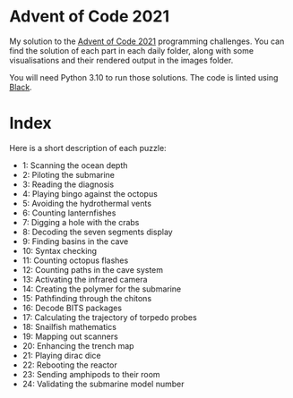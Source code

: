 # Advent of Code 2021

My solution to the [Advent of Code 2021](https://adventofcode.com/2021) programming challenges. You can find the solution of each part in each daily folder, along with some visualisations and their rendered output in the images folder. 

You will need Python 3.10 to run those solutions. The code is linted using [Black](https://github.com/psf/black).

# Index

Here is a short description of each puzzle:
- 1: Scanning the ocean depth
- 2: Piloting the submarine
- 3: Reading the diagnosis
- 4: Playing bingo against the octopus
- 5: Avoiding the hydrothermal vents
- 6: Counting lanternfishes
- 7: Digging a hole with the crabs
- 8: Decoding the seven segments display
- 9: Finding basins in the cave
- 10: Syntax checking
- 11: Counting octopus flashes
- 12: Counting paths in the cave system
- 13: Activating the infrared camera
- 14: Creating the polymer for the submarine
- 15: Pathfinding through the chitons
- 16: Decode BITS packages
- 17: Calculating the trajectory of torpedo probes
- 18: Snailfish mathematics
- 19: Mapping out scanners
- 20: Enhancing the trench map
- 21: Playing dirac dice
- 22: Rebooting the reactor
- 23: Sending amphipods to their room
- 24: Validating the submarine model number